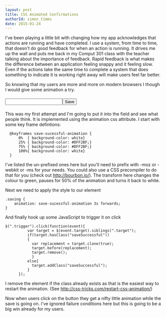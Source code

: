```yaml
---
layout: post
title: CSS Animated Confirmations
authorId: simon_timms
date: 2015-01-24
---
```

<script src="http://code.jquery.com/jquery-2.1.3.min.js"></script>

I've been playing a little bit with changing how my app acknowledges that actions are running and have completed. I use a system, from time to time, that doesn't do good feedback for when an action is running. It drives me up the wall and puts me back in my Comput 301 class with the teacher talking about the importance of feedback. Rapid feedback is what makes the difference between an application feeling snappy and it feeling slow. Even if the actions take the same time to complete a system that does something to indicate it is working right away will make users feel far better. 

So knowing that my users are more and more on modern browsers I though I would give some animation a try.

<div style="margin-top: 20px; margin-bottom:20px">
<input type="text" class="target"/><input type="button" value="Save" class="trigger">
</div>

This was my first attempt and I'm going to put it into the field and see what people think. It is implemented using the animation css attribute. I start with some key frame defintions:
```
  @keyframes save-sucessful-animation {
      0%  { background-color: white}
      25% { background-color: #DFF2BF;}
      75% { background-color: #DFF2BF;}
      100%{ background-color: white}
  }
```

I've listed the un-prefixed ones here but you'll need to prefix with -moz or -webkit or -ms for your needs. You could also use a CSS precompiler to do that for you (check out http://bourbon.io/). The transform here changes the colour to green, pauses for 50% of the animation and turns it back to white. 

Next we need to apply the style to our element

```
.saving {
    animation: save-sucessful-animation 3s forwards;
}
```

And finally hook up some JavaScript to trigger it on click

```
$(".trigger").click(function(event){
          var target = $(event.target).siblings(".target");
          if(target.hasClass("saveSuccessful"))
          {
          	var replacement = target.clone(true);
            target.before(replacement);
            target.remove();
            }
          else{
          	target.addClass("saveSuccessful"); 
          }
      });
```

I remove the element if the class already exists as that is the easiest way to restart the animation. (See http://css-tricks.com/restart-css-animation/)


Now when users click on the button they get a nifty little animation while the save is going on. I've ignored failure conditions here but this is going to be a big win already for my users. 

<style>

@-moz-keyframes save-sucessful-animation {
    0% { background-color: white}
    25%{ background-color: #DFF2BF}
    75% {
        background-color: #DFF2BF;
    }
    100%{ background-color: white}
}

@-ms-keyframes save-sucessful-animation {
    0% { background-color: white}
    25%{ background-color: #DFF2BF}
    75% {
        background-color: #DFF2BF;
    }
    100%{ background-color: white}
}

@-webkit-keyframes save-sucessful-animation {
    0% { background-color: white}
    25%{ background-color: #DFF2BF}
    75% {
        background-color: #DFF2BF;
    }
    100%{ background-color: white}
}

@keyframes save-sucessful-animation {
    0% { background-color: white}
    25%{ background-color: #DFF2BF;}
    75% {
        background-color: #DFF2BF;
    }
    100%{ background-color: white}
}

.saveSuccessful {
    -moz-animation: save-sucessful-animation 3s forwards;
    -webkit-animation: save-sucessful-animation 3s forwards;
    -o-animation: save-sucessful-animation 3s forwards;
    animation: save-sucessful-animation 3s forwards;
}
</style>

<script>
    $(function(){ 
      $(".trigger").click(function(event){
          var target = $(event.target).siblings(".target");
          if(target.hasClass("saveSuccessful"))
          {
          	var replacement = target.clone(true);
            target.before(replacement);
            target.remove();
            }
          else{
          	target.addClass("saveSuccessful"); 
          }
      });
     });
</script>
